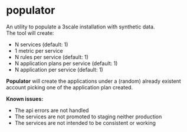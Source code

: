 # populator
An utility to populate a 3scale installation with synthetic data.<br>
The tool will create:<br>
<ul>
    <li> N services (default: 1)</li>
    <li> 1 metric per service</li>
    <li> N rules per service (default: 1)</li>
    <li> N application plans per service (default: 1)</li>
    <li> N application per service (default: 1)</li>
</ul>

<b>Populator</b> will create the applications under a (random) already existent account picking one of the application plan created.

<b>Known issues:</b>
<ul>
    <li>The api errors are not handled</li>
    <li>The services are not promoted to staging neither production</li>
    <li>The services are not intended to be consistent or working</li>
</ul>
